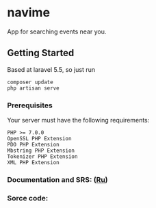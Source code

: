 # navime
App for searching events near you.
## Getting Started

Based at laravel 5.5, so just run 
```
composer update 
php artisan serve
```

### Prerequisites

Your server must have the following requirements:

```
PHP >= 7.0.0
OpenSSL PHP Extension
PDO PHP Extension
Mbstring PHP Extension
Tokenizer PHP Extension
XML PHP Extension

```

### Documentation and SRS:  ([Ru](https://github.com/beckon111/navime/tree/master/documents))
### Sorce code: 